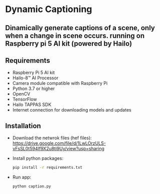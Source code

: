 # Dynamic Captioning

## Dinamically generate captions of a scene, only when a change in scene occurs. running on Raspberry pi 5 AI kit (powered by Hailo)

## Requirements

- Raspberry Pi 5 AI kit
- Hailo-8™ AI Processor
- Camera module compatible with Raspberry Pi
- Python 3.7 or higher
- OpenCV
- TensorFlow
- Hailo TAPPAS SDK
- Internet connection for downloading models and updates


## Installation
- Download the netwrok files (hef files):
    https://drive.google.com/file/d/1LwLOrzULS-vFsSL0t594If9X2u8ti9Uy/view?usp=sharing

- Install python packages:
    ```bash
    pip install -r requirements.txt
    ```
- Run app:
    ```bash
    python caption.py
    ```

    
